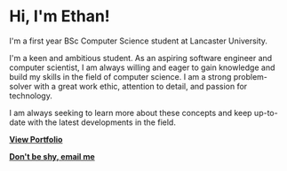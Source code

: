 # Hi, I'm Ethan!

I'm a first year BSc Computer Science student at Lancaster University.

I'm a keen and ambitious student. As an aspiring software engineer and computer scientist, I am always willing and eager to gain knowledge and build my skills in the field of computer science. I am a strong problem-solver with a great work ethic, attention to detail, and passion for technology.

I am always seeking to learn more about these concepts and keep up-to-date with the latest developments in the field.

[**View Portfolio**](https://ethanmerry.com)

[**Don't be shy, email me**](mailto:ethan@ethanmerry.com)
